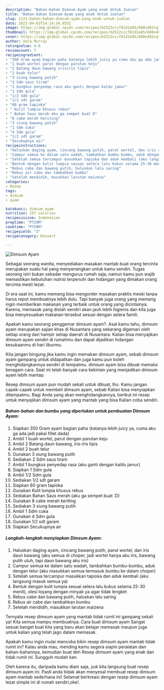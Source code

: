 ```yaml
---
description: "Bahan-bahan Dimsum Ayam yang enak Untuk Jualan"
title: "Bahan-bahan Dimsum Ayam yang enak Untuk Jualan"
slug: 1121-bahan-bahan-dimsum-ayam-yang-enak-untuk-jualan
date: 2021-04-03T14:14:34.855Z
image: https://img-global.cpcdn.com/recipes/b2522cccf81d1e85/680x482cq70/dimsum-ayam-foto-resep-utama.jpg
thumbnail: https://img-global.cpcdn.com/recipes/b2522cccf81d1e85/680x482cq70/dimsum-ayam-foto-resep-utama.jpg
cover: https://img-global.cpcdn.com/recipes/b2522cccf81d1e85/680x482cq70/dimsum-ayam-foto-resep-utama.jpg
author: Vera Murray
ratingvalue: 4.6
reviewcount: 7
recipeingredient:
- "350 Gram ayam bagian paha katanya lebih juicy ya cuma aku ga ada jadi pakai fillet dada"
- "1 buah wortel parut dengan parutan keju"
- "2 Batang daun bawang irisiris tipis"
- "2 buah telur"
- "3 siung bawang putih"
- "2 Sdm saus tiram"
- "1 bungkus penyedap rasa aku ganti dengan kaldu jamur"
- "1 Sdm gula"
- "1/2 Sdm gula"
- "1/2 sdt garam"
- "60 gram tapioka"
- " Kulit lumpia khusus rebus"
- " Bahan Saus merah aku ga sempet buat D"
- "8 cabe merah keriting"
- "3 siung bawang putih"
- "1 Sdm cuka"
- "4 Sdm gula"
- "1/2 sdt garam"
- "Secukupnya air"
recipeinstructions:
- "Haluskan daging ayam, cincang bawang putih, parut wortel, dan iris daun bawang (aku semua di choper, jadi wortel hanya aku iris, bawang putih utuh, tapi daun bawang aku iris)"
- "Campur semua ke dalam satu wadah, tambahkan bumbu-bumbu, aduk dengan telur (aku masukkan semua termasuk bumbu ke dalam choper)"
- "Setelah semua tercampur masukkan tapioka dan aduk kembali (aku langsung masuk semua ya)"
- "Bentuk dengan kulit lumpia sesuai selera lalu kukus selama 25-30 menit), olesi loyang dengan minyak ya agar tidak lengket"
- "Rebus cabe dan bawang putih, haluskan lalu saring"
- "Rebus air cabe dan tambahkan bumbu"
- "Setelah mendidih, masukkan larutan maizena"
categories:
- Resep
tags:
- dimsum
- ayam

katakunci: dimsum ayam 
nutrition: 257 calories
recipecuisine: Indonesian
preptime: "PT29M"
cooktime: "PT50M"
recipeyield: "3"
recipecategory: Dessert

---
```



![Dimsum Ayam](https://img-global.cpcdn.com/recipes/b2522cccf81d1e85/680x482cq70/dimsum-ayam-foto-resep-utama.jpg)

Sebagai seorang wanita, menyediakan masakan mantab buat orang tercinta merupakan suatu hal yang menyenangkan untuk kamu sendiri. Tugas seorang istri bukan sekadar mengurus rumah saja, namun kamu pun wajib memastikan kebutuhan nutrisi terpenuhi dan hidangan yang dimakan orang tercinta mesti lezat.

Di era  saat ini, kamu memang bisa mengorder masakan praktis meski tanpa harus repot membuatnya lebih dulu. Tapi banyak juga orang yang memang ingin memberikan makanan yang terbaik untuk orang yang dicintainya. Karena, memasak yang diolah sendiri akan jauh lebih higienis dan kita juga bisa menyesuaikan makanan tersebut sesuai dengan selera famili. 



Apakah kamu seorang penggemar dimsum ayam?. Asal kamu tahu, dimsum ayam merupakan sajian khas di Nusantara yang sekarang digemari oleh setiap orang dari hampir setiap daerah di Nusantara. Kalian bisa menyajikan dimsum ayam sendiri di rumahmu dan dapat dijadikan hidangan kesukaanmu di hari liburmu.

Kita jangan bingung jika kamu ingin memakan dimsum ayam, sebab dimsum ayam gampang untuk didapatkan dan juga kamu pun boleh menghidangkannya sendiri di tempatmu. dimsum ayam bisa dibuat memalui beragam cara. Saat ini telah banyak cara kekinian yang menjadikan dimsum ayam lebih mantap.

Resep dimsum ayam pun mudah sekali untuk dibuat, lho. Kamu jangan capek-capek untuk membeli dimsum ayam, sebab Kalian bisa menyiapkan ditempatmu. Bagi Anda yang akan menghidangkannya, berikut ini resep untuk menyajikan dimsum ayam yang mantab yang bisa Kalian coba sendiri.

<!--inarticleads1-->

##### Bahan-bahan dan bumbu yang diperlukan untuk pembuatan Dimsum Ayam:

1. Siapkan 350 Gram ayam bagian paha (katanya lebih juicy ya, cuma aku ga ada jadi pakai fillet dada)
1. Ambil 1 buah wortel, parut dengan parutan keju
1. Ambil 2 Batang daun bawang, iris-iris tipis
1. Ambil 2 buah telur
1. Gunakan 3 siung bawang putih
1. Sediakan 2 Sdm saus tiram
1. Ambil 1 bungkus penyedap rasa (aku ganti dengan kaldu jamur)
1. Siapkan 1 Sdm gula
1. Ambil 1/2 Sdm gula
1. Sediakan 1/2 sdt garam
1. Siapkan 60 gram tapioka
1. Gunakan  Kulit lumpia khusus rebus
1. Sediakan  Bahan Saus merah (aku ga sempet buat :D)
1. Gunakan 8 cabe merah keriting
1. Sediakan 3 siung bawang putih
1. Ambil 1 Sdm cuka
1. Gunakan 4 Sdm gula
1. Gunakan 1/2 sdt garam
1. Siapkan Secukupnya air




<!--inarticleads2-->

##### Langkah-langkah menyiapkan Dimsum Ayam:

1. Haluskan daging ayam, cincang bawang putih, parut wortel, dan iris daun bawang (aku semua di choper, jadi wortel hanya aku iris, bawang putih utuh, tapi daun bawang aku iris)
1. Campur semua ke dalam satu wadah, tambahkan bumbu-bumbu, aduk dengan telur (aku masukkan semua termasuk bumbu ke dalam choper)
1. Setelah semua tercampur masukkan tapioka dan aduk kembali (aku langsung masuk semua ya)
1. Bentuk dengan kulit lumpia sesuai selera lalu kukus selama 25-30 menit), olesi loyang dengan minyak ya agar tidak lengket
1. Rebus cabe dan bawang putih, haluskan lalu saring
1. Rebus air cabe dan tambahkan bumbu
1. Setelah mendidih, masukkan larutan maizena




Ternyata resep dimsum ayam yang mantab tidak rumit ini gampang sekali ya! Kita semua mampu membuatnya. Cara buat dimsum ayam Sangat sesuai banget buat kita yang baru akan belajar memasak maupun juga untuk kalian yang telah jago dalam memasak.

Apakah kamu ingin mulai mencoba bikin resep dimsum ayam mantab tidak rumit ini? Kalau anda mau, mending kamu segera siapin peralatan dan bahan-bahannya, kemudian buat deh Resep dimsum ayam yang enak dan tidak rumit ini. Sungguh mudah kan. 

Oleh karena itu, daripada kamu diam saja, yuk kita langsung buat resep dimsum ayam ini. Pasti anda tiidak akan menyesal membuat resep dimsum ayam mantab sederhana ini! Selamat berkreasi dengan resep dimsum ayam lezat simple ini di rumah sendiri,oke!.

